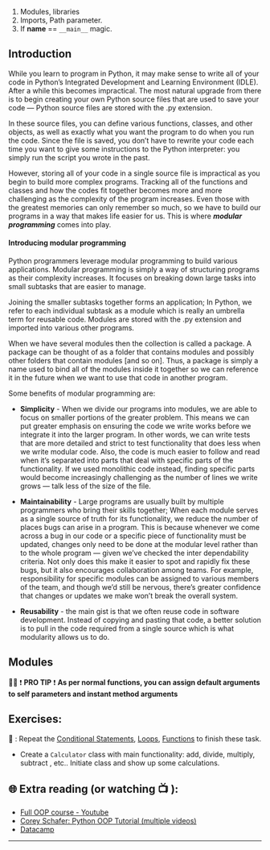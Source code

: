1. Modules, libraries
1. Imports, Path parameter.
1. If __name__ == `__main__` magic.

## Introduction
While you learn to program in Python, it may make sense to write all of your code in Python’s Integrated Development and Learning Environment (IDLE). After a while this becomes impractical. The most natural upgrade from there is to begin creating your own Python source files that are used to save your code — Python source files are stored with the .py extension.

In these source files, you can define various functions, classes, and other objects, as well as exactly what you want the program to do when you run the code. Since the file is saved, you don’t have to rewrite your code each time you want to give some instructions to the Python interpreter: you simply run the script you wrote in the past.

However, storing all of your code in a single source file is impractical as you begin to build more complex programs. Tracking all of the functions and classes and how the codes fit together becomes more and more challenging as the complexity of the program increases. Even those with the greatest memories can only remember so much, so we have to build our programs in a way that makes life easier for us.
This is where **_modular programming_** comes into play.

#### Introducing modular programming
Python programmers leverage modular programming to build various applications. Modular programming is simply a way of structuring programs as their complexity increases. It focuses on breaking down large tasks into small subtasks that are easier to manage.

Joining the smaller subtasks together forms an application; In Python, we refer to each individual subtask as a module which is really an umbrella term for reusable code. Modules are stored with the .py extension and imported into various other programs.

When we have several modules then the collection is called a package. A package can be thought of as a folder that contains modules and possibly other folders that contain modules [and so on]. Thus, a package is simply a name used to bind all of the modules inside it together so we can reference it in the future when we want to use that code in another program.

Some benefits of modular programming are:
* **Simplicity** - When we divide our programs into modules, we are able to focus on smaller portions of the greater problem. This means we can put greater emphasis on ensuring the code we write works before we integrate it into the larger program. In other words, we can write tests that are more detailed and strict to test functionality that does less when we write modular code.
Also, the code is much easier to follow and read when it’s separated into parts that deal with specific parts of the functionality. If we used monolithic code instead, finding specific parts would become increasingly challenging as the number of lines we write grows — talk less of the size of the file.

* **Maintainability** - Large programs are usually built by multiple programmers who bring their skills together; When each module serves as a single source of truth for its functionality, we reduce the number of places bugs can arise in a program. This is because whenever we come across a bug in our code or a specific piece of functionality must be updated, changes only need to be done at the modular level rather than to the whole program — given we’ve checked the inter dependability criteria.
Not only does this make it easier to spot and rapidly fix these bugs, but it also encourages collaboration among teams. For example, responsibility for specific modules can be assigned to various members of the team, and though we’d still be nervous, there’s greater confidence that changes or updates we make won’t break the overall system.

* **Reusability** - the main gist is that we often reuse code in software development. Instead of copying and pasting that code, a better solution is to pull in the code required from a single source which is what modularity allows us to do.

## Modules



👨‍🏫  ❗ **PRO TIP** ❗ 
**As per normal functions, you can assign default arguments to self parameters and instant method arguments**

## Exercises: 
🧠 : Repeat the [Conditional Statements](https://github.com/CodeAcademy-Online/python-new-material/wiki/Lesson-6:-Conditional-Statements), [Loops](https://github.com/CodeAcademy-Online/python-new-material/wiki/Lesson-8:-Loops), [Functions](https://github.com/CodeAcademy-Online/python-new-material/wiki/Lesson-10:-Functions) to finish these task.
* Create a `Calculator` class with main functionality: add, divide, multiply, subtract , etc.. Initiate class and show up some calculations.


## 🌐  Extra reading (or watching 📺 ):


* [Full OOP course - Youtube](https://www.youtube.com/watch?v=Ej_02ICOIgs)
* [Corey Schafer: Python OOP Tutorial (multiple videos)](https://www.youtube.com/watch?v=ZDa-Z5JzLYM)
* [Datacamp](https://www.datacamp.com/tutorial/python-oop-tutorial)
***

